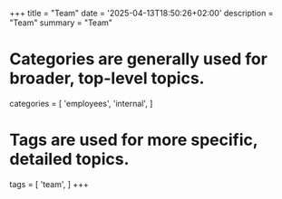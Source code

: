 +++
title = "Team"
date = '2025-04-13T18:50:26+02:00'
description = "Team"
summary = "Team"
# Categories are generally used for broader, top-level topics.
categories = [
 'employees',
 'internal',
]
# Tags are used for more specific, detailed topics.
tags = [
 'team',
]
+++
